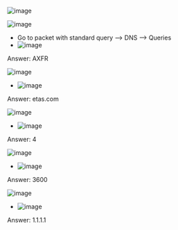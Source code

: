 ![image](https://github.com/user-attachments/assets/3ef1979d-b5fb-4ada-99c3-d7bf4fc07b99)

![image](https://github.com/user-attachments/assets/0151082e-3ebe-409e-9492-94c7d1ac548f)
- Go to packet with standard query --> DNS --> Queries
- ![image](https://github.com/user-attachments/assets/60bcb654-5028-4672-8f5a-6b8680fc2092)

Answer: AXFR

![image](https://github.com/user-attachments/assets/c2620705-68bb-4f58-b6d9-0af27b81c0c7)
- ![image](https://github.com/user-attachments/assets/db4dffeb-6ef8-4875-85ac-b9e5adb09d83)

Answer: etas.com

![image](https://github.com/user-attachments/assets/877e5053-e243-4da6-86ad-f761e92f5f70)
- ![image](https://github.com/user-attachments/assets/cfffcbf7-e2f6-44c6-a890-1e01b683f907)

Answer: 4

![image](https://github.com/user-attachments/assets/1b81355c-2120-4246-8a4b-87e4d859d840)
- ![image](https://github.com/user-attachments/assets/43b84b2c-838b-497b-a82f-f9b3e5f37d6b)

Answer: 3600

![image](https://github.com/user-attachments/assets/6529061f-e731-4673-ae07-6b811448662f)
- ![image](https://github.com/user-attachments/assets/037ec2d6-e884-4d85-8c5f-de74ebecb8a3)

Answer: 1.1.1.1
